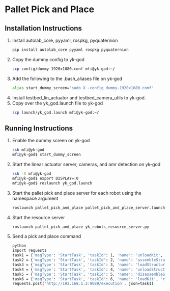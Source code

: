 # Pallet Pick and Place

## Installation Instructions
1. Install autolab_core, pyyaml, rospkg, pyquaternion
    ```bash
    pip install autolab_core pyyaml rospkg pyquaternion
    ```
2. Copy the dummy config to yk-god
    ```bash
    scp config/dummy-1920x1080.conf mfi@yk-god:~/
    ```
3. Add the following to the .bash_aliases file on yk-god
    ```bash
    alias start_dummy_screen='sudo X -config dummy-1920x1080.conf'
    ```
4. Install testbed_lin_actuator and testbed_camera_utils to yk-god.
5. Copy over the yk_god.launch file to yk-god
    ```bash
    scp launch/yk_god.launch mfi@yk-god:~/
    ```

## Running Instructions
1. Enable the dummy screen on yk-god
    ```bash
    ssh mfi@yk-god
    mfi@yk-god$ start_dummy_screen
    ```
2. Start the linear actuator server, cameras, and amr detection on yk-god
    ```bash
    ssh -X mfi@yk-god
    mfi@yk-god$ export DISPLAY=:0
    mfi@yk-god$ roslaunch yk_god.launch
    ```
3.  Start the pallet pick and place server for each robot using the namespace argument
    ```bash
    roslaunch pallet_pick_and_place pallet_pick_and_place_server.launch namespace:=yk_creator
    ```
4. Start the resource server
    ```bash
    roslaunch pallet_pick_and_place yk_robots_resource_server.py
    ```
5. Send a pick and place command
    ```bash
    python
    import requests
    task1 = {'msgType': 'StartTask', 'taskId': 1, 'name': 'unloadKit', 'resources': ['robotArm1', 'amr2'], 'structureType': 'human', 'location': 'Robot-Arm-1'}
    task2 = {'msgType': 'StartTask', 'taskId': 2, 'name': 'assembleStructure', 'resources': ['robotArm1'], 'structureType': 'human', 'location': 'Robot-Arm-1'}
    task3 = {'msgType': 'StartTask', 'taskId': 3, 'name': 'loadStructure', 'resources': ['robotArm1', 'amr2'], 'structureType': 'human', 'location': 'Robot-Arm-1'}
    task4 = {'msgType': 'StartTask', 'taskId': 4, 'name': 'unloadStructure', 'resources': ['robotArm1', 'amr2'], 'structureType': 'human', 'location': 'Robot-Arm-1'}
    task5 = {'msgType': 'StartTask', 'taskId': 5, 'name': 'disassembleStructure', 'resources': ['robotArm1'], 'structureType': 'human', 'location': 'Robot-Arm-1'}
    task6 = {'msgType': 'StartTask', 'taskId': 6, 'name': 'loadKit', 'resources': ['robotArm1', 'amr2'], 'structureType': 'human', 'location': 'Robot-Arm-1'}
    requests.post('http://192.168.1.2:9089/execution', json=task1)
    ```